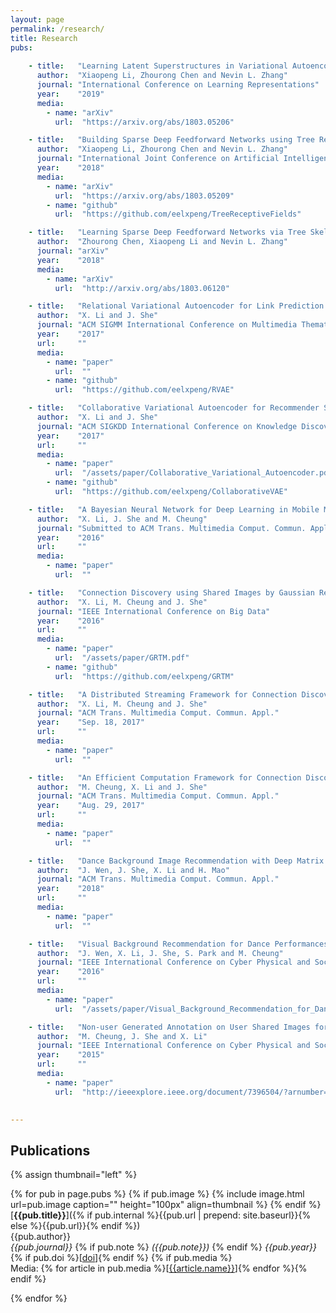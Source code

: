 ```yaml
---
layout: page
permalink: /research/
title: Research
pubs:
    
    - title:   "Learning Latent Superstructures in Variational Autoencoders for Deep Multidimensional Clustering"
      author:  "Xiaopeng Li, Zhourong Chen and Nevin L. Zhang"
      journal: "International Conference on Learning Representations"
      year:    "2019"
      media:
        - name: "arXiv"
          url:  "https://arxiv.org/abs/1803.05206"

    - title:   "Building Sparse Deep Feedforward Networks using Tree Receptive Fields"
      author:  "Xiaopeng Li, Zhourong Chen and Nevin L. Zhang"
      journal: "International Joint Conference on Artificial Intelligence"
      year:    "2018"
      media:
        - name: "arXiv"
          url:  "https://arxiv.org/abs/1803.05209"
        - name: "github"
          url:  "https://github.com/eelxpeng/TreeReceptiveFields"

    - title:   "Learning Sparse Deep Feedforward Networks via Tree Skeleton Expansion"
      author:  "Zhourong Chen, Xiaopeng Li and Nevin L. Zhang"
      journal: "arXiv"
      year:    "2018"
      media:
        - name: "arXiv"
          url:  "http://arxiv.org/abs/1803.06120"    

    - title:   "Relational Variational Autoencoder for Link Prediction with Multimedia Data"
      author:  "X. Li and J. She"
      journal: "ACM SIGMM International Conference on Multimedia Thematic Workshop"
      year:    "2017"
      url:     ""
      media:
        - name: "paper"
          url:  ""
        - name: "github"
          url:  "https://github.com/eelxpeng/RVAE"

    - title:   "Collaborative Variational Autoencoder for Recommender Systems"
      author:  "X. Li and J. She"
      journal: "ACM SIGKDD International Conference on Knowledge Discovery and Data Mining"
      year:    "2017"
      url:     ""
      media:
        - name: "paper"
          url:  "/assets/paper/Collaborative_Variational_Autoencoder.pdf"
        - name: "github"
          url:  "https://github.com/eelxpeng/CollaborativeVAE"

    - title:   "A Bayesian Neural Network for Deep Learning in Mobile Multimedia using Small Data"
      author:  "X. Li, J. She and M. Cheung"
      journal: "Submitted to ACM Trans. Multimedia Comput. Commun. Appl. (Under Review)"
      year:    "2016"
      url:     ""
      media:
        - name: "paper"
          url:  ""

    - title:   "Connection Discovery using Shared Images by Gaussian Relational Topic Model"
      author:  "X. Li, M. Cheung and J. She"
      journal: "IEEE International Conference on Big Data"
      year:    "2016"
      url:     ""
      media:
        - name: "paper"
          url:  "/assets/paper/GRTM.pdf"
        - name: "github"
          url:  "https://github.com/eelxpeng/GRTM"

    - title:   "A Distributed Streaming Framework for Connection Discovery Using Shared Videos"
      author:  "X. Li, M. Cheung and J. She"
      journal: "ACM Trans. Multimedia Comput. Commun. Appl."
      year:    "Sep. 18, 2017"
      url:     ""
      media:
        - name: "paper"
          url:  ""

    - title:   "An Efficient Computation Framework for Connection Discovery using Shared Images"
      author:  "M. Cheung, X. Li and J. She"
      journal: "ACM Trans. Multimedia Comput. Commun. Appl."
      year:    "Aug. 29, 2017"
      url:     ""
      media:
        - name: "paper"
          url:  ""

    - title:   "Dance Background Image Recommendation with Deep Matrix Factorization"
      author:  "J. Wen, J. She, X. Li and H. Mao"
      journal: "ACM Trans. Multimedia Comput. Commun. Appl."
      year:    "2018"
      url:     ""
      media:
        - name: "paper"
          url:  ""

    - title:   "Visual Background Recommendation for Dance Performances Using Dancer-Shared Images"
      author:  "J. Wen, X. Li, J. She, S. Park and M. Cheung"
      journal: "IEEE International Conference on Cyber Physical and Social Computing"
      year:    "2016"
      url:     ""
      media:
        - name: "paper"
          url:  "/assets/paper/Visual_Background_Recommendation_for_Dance_Performances_Using_Dancer-Shared_Images.pdf"

    - title:   "Non-user Generated Annotation on User Shared Images for Connection Discovery"
      author:  "M. Cheung, J. She and X. Li"
      journal: "IEEE International Conference on Cyber Physical and Social Computing"
      year:    "2015"
      url:     ""
      media:
        - name: "paper"
          url:  "http://ieeexplore.ieee.org/document/7396504/?arnumber=7396504&tag=1"

    
---
```


## Publications

{% assign thumbnail="left" %}

{% for pub in page.pubs %}
{% if pub.image %}
{% include image.html url=pub.image caption="" height="100px" align=thumbnail %}
{% endif %}
[**{{pub.title}}**]({% if pub.internal %}{{pub.url | prepend: site.baseurl}}{% else %}{{pub.url}}{% endif %})<br />
{{pub.author}}<br />
*{{pub.journal}}*
{% if pub.note %} *({{pub.note}})*
{% endif %} *{{pub.year}}* {% if pub.doi %}[[doi]({{pub.doi}})]{% endif %}
{% if pub.media %}<br />Media: {% for article in pub.media %}[[{{article.name}}]({{article.url}})]{% endfor %}{% endif %}

{% endfor %}
